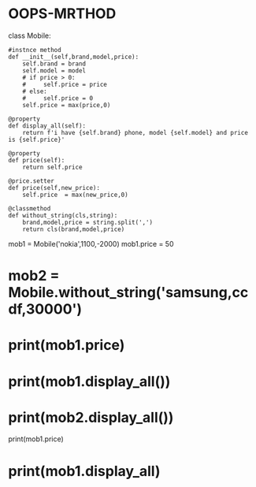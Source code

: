 # OOPS-MRTHOD


class Mobile:

    #instnce method
    def __init__(self,brand,model,price):
        self.brand = brand
        self.model = model
        # if price > 0:
        #     self.price = price
        # else:
        #     self.price = 0
        self.price = max(price,0)

    @property
    def display_all(self):
        return f'i have {self.brand} phone, model {self.model} and price is {self.price}'

    @property
    def price(self):
        return self.price

    @price.setter
    def price(self,new_price):
        self.price  = max(new_price,0)

    @classmethod
    def without_string(cls,string):
        brand,model,price = string.split(',')
        return cls(brand,model,price)


mob1 = Mobile('nokia',1100,-2000)
mob1.price = 50
# mob2 = Mobile.without_string('samsung,ccdf,30000')
# print(mob1.price)
# print(mob1.display_all())
# print(mob2.display_all())
print(mob1.price)
# print(mob1.display_all)
